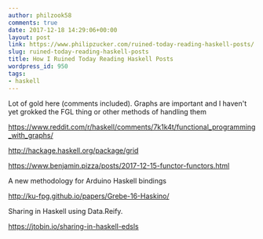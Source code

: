 ```yaml
---
author: philzook58
comments: true
date: 2017-12-18 14:29:06+00:00
layout: post
link: https://www.philipzucker.com/ruined-today-reading-haskell-posts/
slug: ruined-today-reading-haskell-posts
title: How I Ruined Today Reading Haskell Posts
wordpress_id: 950
tags:
- haskell
---
```


Lot of gold here (comments included). Graphs are important and I haven't yet grokked the FGL thing or other methods of handling them

https://www.reddit.com/r/haskell/comments/7k1k4t/functional_programming_with_graphs/

http://hackage.haskell.org/package/grid

https://www.benjamin.pizza/posts/2017-12-15-functor-functors.html

A new methodology for Arduino Haskell bindings

http://ku-fpg.github.io/papers/Grebe-16-Haskino/

Sharing in Haskell using Data.Reify.

https://jtobin.io/sharing-in-haskell-edsls
